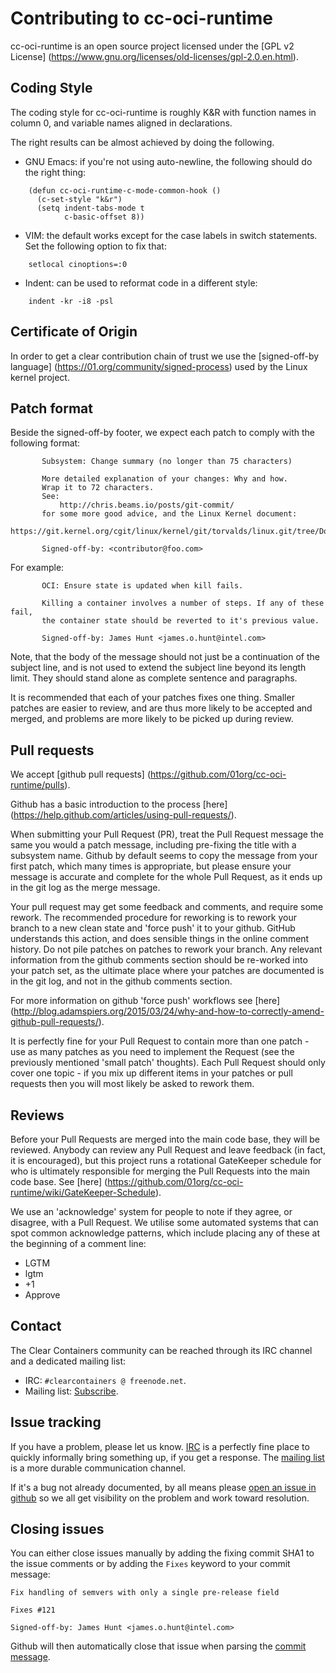 # Contributing to cc-oci-runtime

cc-oci-runtime is an open source project licensed under the [GPL v2 License] (https://www.gnu.org/licenses/old-licenses/gpl-2.0.en.html).

## Coding Style

The coding style for cc-oci-runtime is roughly K&R with function names in
column 0, and variable names aligned in declarations.

The right results can be almost achieved by doing the following.

* GNU Emacs: if you're not using auto-newline, the following should do the right thing:

```
	(defun cc-oci-runtime-c-mode-common-hook ()
	  (c-set-style "k&r")
	  (setq indent-tabs-mode t
	        c-basic-offset 8))
```

* VIM: the default works except for the case labels in switch statements.  Set the following option to fix that:

```
	setlocal cinoptions=:0
```

* Indent: can be used to reformat code in a different style:

```
	indent -kr -i8 -psl
```

## Certificate of Origin

In order to get a clear contribution chain of trust we use the [signed-off-by language] (https://01.org/community/signed-process)
used by the Linux kernel project.

## Patch format

Beside the signed-off-by footer, we expect each patch to comply with the following format:

```
       Subsystem: Change summary (no longer than 75 characters)

       More detailed explanation of your changes: Why and how.
       Wrap it to 72 characters.
       See:
           http://chris.beams.io/posts/git-commit/
       for some more good advice, and the Linux Kernel document:
           https://git.kernel.org/cgit/linux/kernel/git/torvalds/linux.git/tree/Documentation/SubmittingPatches

       Signed-off-by: <contributor@foo.com>
```

For example:

```
       OCI: Ensure state is updated when kill fails.

       Killing a container involves a number of steps. If any of these fail,
       the container state should be reverted to it's previous value.

       Signed-off-by: James Hunt <james.o.hunt@intel.com>
```

Note, that the body of the message should not just be a continuation of the subject line, and is not used to extend the subject line beyond its length limit. They should stand alone as complete sentence and paragraphs.

It is recommended that each of your patches fixes one thing. Smaller patches are easier to review, and are thus more likely to be accepted and merged, and problems are more likely to be picked up during review.

## Pull requests

We accept [github pull requests] (https://github.com/01org/cc-oci-runtime/pulls).

Github has a basic introduction to the process [here] (https://help.github.com/articles/using-pull-requests/).

When submitting your Pull Request (PR), treat the Pull Request message the same you would a patch message, including pre-fixing the title with a subsystem name. Github by default seems to copy the message from your first patch, which many times is appropriate, but please ensure your message is accurate and complete for the whole Pull Request, as it ends up in the git log as the merge message.

Your pull request may get some feedback and comments, and require some rework. The recommended procedure for reworking is to rework your branch to a new clean state and 'force push' it to your github. GitHub understands this action, and does sensible things in the online comment history. Do not pile patches on patches to rework your branch. Any relevant information from the github comments section should be re-worked into your patch set, as the ultimate place where your patches are documented is in the git log, and not in the github comments section.

For more information on github 'force push' workflows see [here] (http://blog.adamspiers.org/2015/03/24/why-and-how-to-correctly-amend-github-pull-requests/).

It is perfectly fine for your Pull Request to contain more than one patch - use as many patches as you need to implement the Request (see the previously mentioned 'small patch' thoughts). Each Pull Request should only cover one topic - if you mix up different items in your patches or pull requests then you will most likely be asked to rework them.

## Reviews

Before your Pull Requests are merged into the main code base, they will be reviewed. Anybody can review any Pull Request and leave feedback (in fact, it is encouraged), but this project runs a rotational GateKeeper schedule for who is ultimately responsible for merging the Pull Requests into the main code base. See [here] (https://github.com/01org/cc-oci-runtime/wiki/GateKeeper-Schedule).

We use an 'acknowledge' system for people to note if they agree, or disagree, with a Pull Request. We utilise some automated systems that can spot common acknowledge patterns, which include placing any of these at the beginning of a comment line:

 - LGTM
 - lgtm
 - +1
 - Approve

## Contact

The Clear Containers community can be reached through its IRC channel and a
dedicated mailing list:

* IRC: `#clearcontainers @ freenode.net`.
* Mailing list: [Subscribe](https://lists.01.org/mailman/listinfo/cc-devel).

## Issue tracking

If you have a problem, please let us know. [IRC](#contact) is a perfectly fine place to quickly
informally bring something up, if you get a response.
The [mailing list](https://lists.01.org/mailman/listinfo/cc-devel) is a more durable
communication channel.

If it's a bug not already documented, by all means please [open an
issue in github](https://github.com/01org/cc-oci-runtime/issues/new) so we all get
visibility on the problem and work toward resolution.

## Closing issues

You can either close issues manually by adding the fixing commit SHA1 to the issue
comments or by adding the `Fixes` keyword to your commit message:

```
Fix handling of semvers with only a single pre-release field

Fixes #121

Signed-off-by: James Hunt <james.o.hunt@intel.com>
```

Github will then automatically close that issue when parsing the
[commit message](https://help.github.com/articles/closing-issues-via-commit-messages/).
